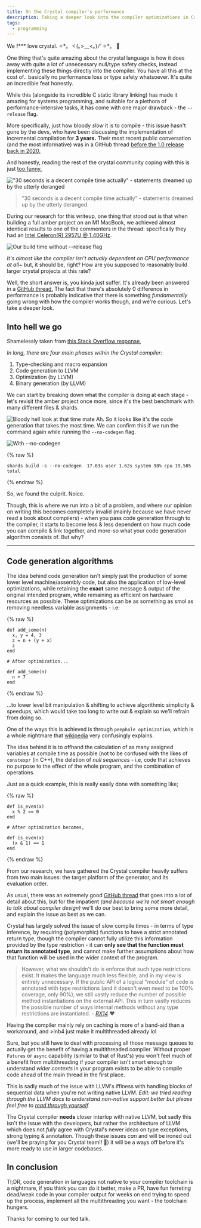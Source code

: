 ```yaml
---
title: On the Crystal compiler's performance
description: Taking a deeper look into the compiler optimizations in Crystal
tags:
  - programming
---
```


We f*** love crystal. ✧\*。ヾ(｡>﹏<｡)ﾉﾞ✧\*。 :syringe:

One thing that's quite amazing about the crystal language is how it does away with quite a lot of unnecessary null/type safety checks, instead implementing these things directly into the compiler. You have all this at the cost of.. basically no performance loss or type safety whatsoever. It's quite an incredible feat honestly.

While this (alongside its incredible C static library linking) has made it amazing for systems programming, and suitable for a plethora of performance-intensive tasks, it has come with one major drawback - the `--release` flag.

More specifically, just how bloody *slow* it is to compile - this issue hasn't gone by the devs, who have been discussing the implementation of incremental compilation for __3 years.__ Their most recent public conversation (and the most informative) was in a GitHub thread [before the 1.0 release back in 2020.](<https://github.com/crystal-lang/crystal/issues/4864#issuecomment-638519516>)

And honestly, reading the rest of the crystal community coping with this is just [too funny.](<https://stackoverflow.com/questions/44614007/crystal-lang-compiler-speed>)

!["30 seconds is a decent compile time actually" - statements dreamed up by the utterly deranged](/static/content/img/crystal_compile_cope.png)

> "30 seconds is a decent compile time actually" - statements dreamed up by the utterly deranged

During our research for this writeup, one thing that stood out is that when building a full amber project on an M1 MacBook, we achieved almost identical results to one of the commenters in the thread: specifically they had an [Intel Celeron(R) 2957U @ 1.40GHz](<https://stackoverflow.com/questions/44614007/crystal-lang-compiler-speed/45237831#45237831>).

![Our build time without `--release` flag](/static/content/img/amber_build_time_no_release.png)

*It's almost like the compiler isn't actually dependent on CPU performance at all~* but, it should be, right? How are you supposed to reasonably build larger crystal projects at this rate?

Well, the short answer is, you kinda just suffer. It's already been answered in a [GitHub thread.](<https://github.com/crystal-lang/crystal/issues/4864#issuecomment-638519516>)
The fact that there's absolutely 0 difference in performance is probably indicative that there is something *fundamentally* going wrong with how the compiler works though, and we're curious. Let's take a deeper look.

## Into hell we go

Shamelessly taken from [this Stack Overflow response](<https://stackoverflow.com/questions/67430997/purpose-of-no-codegen-option-on-crystal-build>),

*In long, there are four main phases within the Crystal compiler:*

1. Type-checking and macro expansion
2. Code generation to LLVM
3. Optimization (by LLVM)
4. Binary generation (by LLVM)

We can start by breaking down what the compiler is doing at each stage - let's revisit the amber project once more, since it's the best benchmark with many different files & shards.

![Bloody hell look at that time mate](/static/content/img/biggest_slowdowns.png)
Ah. So it looks like it's the code generation that takes the most time. We can confirm this if we run the command again while running the `--no-codegen` flag.

![With `--no-codegen`](/static/content/img/no-codegen-amber.png)

{% raw %}

```asciidoc
shards build -s --no-codegen  17.63s user 1.62s system 98% cpu 19.505 total
```

{% endraw %}

So, we found the culprit. Noice.

Though, this is where we run into a bit of a problem, and where our opinion on writing this becomes completely invalid (mainly because we have never read a book about compilers) - when you pass code generation through to the compiler, it starts to become less & less dependent on how much code you can compile & link together, and more-so what your code generation algorithm consists of. But why?

---

## Code generation algorithms

The idea behind code generation isn't simply just the production of some lower level machine/assembly code, but also the application of low-level optimizations, while retaining the __exact__ same message & output of the original intended program, while remaining as efficient on hardware resources as possible. These optimizations can be as something as smol as removing needless variable assignments - i.e:

{% raw %}

```crystal
def add_some(n)
  x, y = 4, 3
  z = n + (y + x)
  z
end

# After optimization...

def add_some(n)
  n + 7
end
```

{% endraw %}

...to lower level bit manipulation & shifting to achieve algorithmic simplicity & speedups, which would take too long to write out & explain so we'll refrain from doing so.

One of the ways this is achieved is through `peephole optimization`, which is a whole nightmare that [wikipedia](<https://en.wikipedia.org/wiki/Peephole_optimization>) very confusingly explains.

The idea behind it is to offhand the calculation of as many assigned variables at compile time as possible (not to be confused with the likes of `constexpr` (in C++), the deletion of *null sequences* - i.e, code that achieves no purpose to the effect of the whole program, and the combination of operations.

Just as a quick example, this is really easily done with something like;

{% raw %}

```crystal
def is_even(x)
  x % 2 == 0
end

# After optimization becomes,

def is_even(x)
  (x & 1) == 1
end
```

{% endraw %}

From our research, we have gathered the Crystal compiler heavily suffers from two main issues: the target platform of the generator, and its evaluation order.

As usual, there was an extremely good [GitHub thread](<https://github.com/crystal-lang/crystal/issues/4864>) that goes into a lot of detail about this, but for the impatient *(and because we're not smart enough to talk about compiler design)* we'll do our best to bring some more detail, and explain the issue as best as we can.

Crystal has largely solved the issue of slow compile times - in terms of type inference, by requiring (polymorphic) functions to have a strict annotated return type, though the compiler cannot fully utilize this information provided by the type restriction - it can __only see that the function must return its annotated type__, and cannot make further assumptions about how that function will be used in the wider context of the program.

> However, what we shouldn't do is enforce that such type restrictions exist. It makes the language much less flexible, and in my view is entirely unnecessary. If the public API of a logical "module" of code is annotated with type restrictions (and it doesn't even need to be 100% coverage, only 90%), we still vastly reduce the number of possible method instantiations on the external API. This in turn vastly reduces the possible number of ways internal methods without any type restrictions are instantiated. - *[RX14](<https://github.com/RX14>)* :hearts:

Having the compiler mainly rely on caching is more of a band-aid than a workaround, and >inb4 just make it multithreaded already lol

Sure, but you still have to deal with processing all those message queues to actually get the benefit of having a multithreaded compiler. Without proper `Futures` or `async` capability (similar to that of Rust's) you won't feel much of a benefit from multithreading if your compiler isn't smart enough to understand *wider contexts* in your program exists to be able to compile code ahead of the main thread in the first place.

This is sadly much of the issue with LLVM's iffiness with handling blocks of sequential data when you're not writing native LLVM.
*Edit: we tried reading through the LLVM docs to understand non-native support better but please feel free to [read through yourself](<https://medium.com/@mdorf3000/crystal-has-a-compilation-issue-5f5b19d9c4f6>)*

The Crystal compiler __needs__ closer interlop with native LLVM, but sadly this isn't the issue with the developers, but rather the architecture of LLVM which does not *fully* agree with Crystal's newer ideas on type exceptions, strong typing & annotation.
Though these issues *can* and will be ironed out (we'll be praying for you Crystal team!! :partying_face:) it will be a ways off before it's more ready to use in larger codebases.

## In conclusion

Tl;DR, code generation in languages not native to your compiler toolchain is a nightmare, if you think you can do it better, make a PR, have fun ferreting dead/weak code in your compiler output for weeks on end trying to speed up the process, implement all the multithreading you want - the toolchain hungers.

Thanks for coming to our ted talk.
